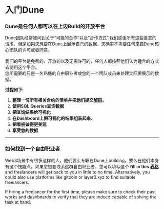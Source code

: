 # 入门Dune


### Dune是任何人都可以在上边Build的开放平台

Dune团队经常被问到关于”可能的合作”以及“合作方式”.我们感谢所有这些善意的请求，但是如果您想要在Dune上展示自己的数据，您确实不需要任何来自Dune核心团队的许可或者同意。 \
\
我们的平台是免费的、开放的以及无需许可的，任何人都按照他们认为适合的方式去使用这个平台。\
您所需要的只是一名熟练的自由职业者或您的一个团队成员来处理实际要展示的数据。

**过程如下:**

1. &#x20;**整理一份所有相关合约的清单并把他们提交**[**解码**](../duneapp/adding-new-contracts.md)**。**
2. &#x20;**使用SQL Queries查询数据**
3. &#x20;**把查询结果给可视化**
4. &#x20;**在Dashboard上把可视化的结果组装起来.**
5. &#x20;**把看板做得更美观**
6. &#x20;**享受您的数据**

****

### 如何找到一个自由职业者

Web3场景中有很多这样的人，他们要么专职在Dune上building，要么在他们本身有这个技能点。如果您想要联系这群自由职业者，您可以填写这个 **fill in this** [**表格**](http://bounties.dune.xyz/) and freelancers will get back to you in little to no time. Alternatively, you could also use platforms like gitcoin or layer3.xyz to find suitable freelancers.

If hiring a freelancer for the first time, please make sure to check their past works and dashboards to verify that they are indeed capable of solving the task at hand.



